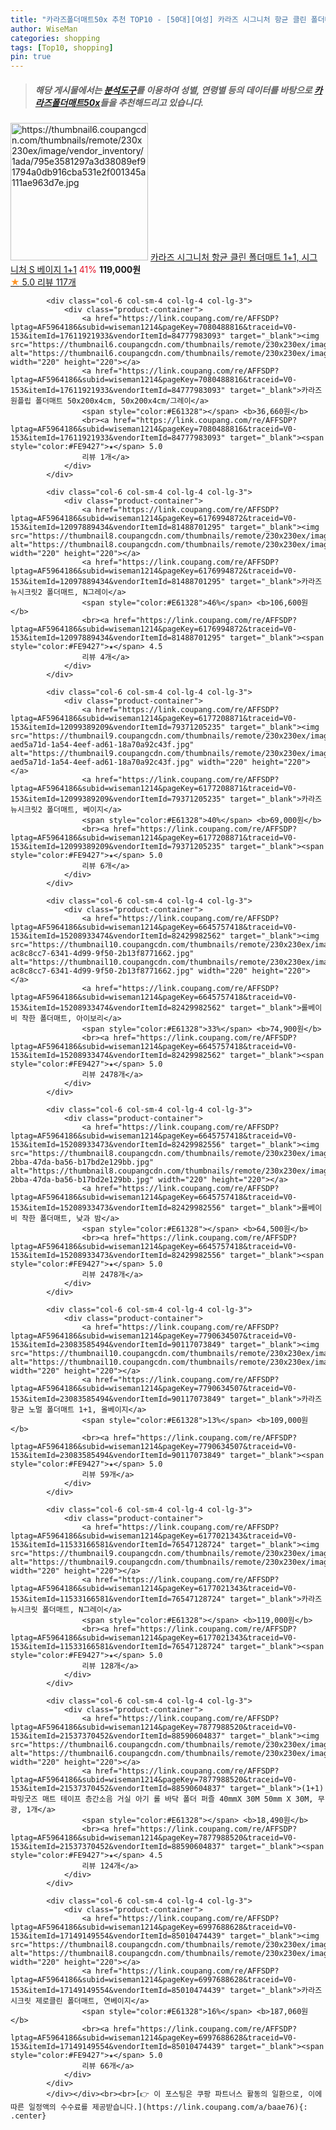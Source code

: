 ```yaml
---
title: "카라즈폴더매트50x 추천 TOP10 - [50대][여성] 카라즈 시그니처 항균 클린 폴더매트 1+1, 시그니처 S 베이지 1+1"
author: WiseMan
categories: shopping
tags: [Top10, shopping]
pin: true
---
```


> ##### 해당 게시물에서는 [**분석도구**](https://itemscout.io/)를 이용하여 **성별**, **연령별** 등의 데이터를 바탕으로 [**카라즈폴더매트50x**](https://link.coupang.com/a/baae76)들을 추천해드리고 있습니다.
<div class="container"><div class="row">
            <div class="col-6 col-sm-4 col-lg-4 col-lg-3">
                <div class="product-container">
                    <a href="https://link.coupang.com/re/AFFSDP?lptag=AF5964186&subid=wiseman1214&pageKey=7558378694&traceid=V0-153&itemId=19907431874&vendorItemId=78006265694" target="_blank"><img src="https://thumbnail6.coupangcdn.com/thumbnails/remote/230x230ex/image/vendor_inventory/1ada/795e3581297a3d38089ef91794a0db916cba531e2f001345a111ae963d7e.jpg" alt="https://thumbnail6.coupangcdn.com/thumbnails/remote/230x230ex/image/vendor_inventory/1ada/795e3581297a3d38089ef91794a0db916cba531e2f001345a111ae963d7e.jpg" width="220" height="220"></a>
                    <a href="https://link.coupang.com/re/AFFSDP?lptag=AF5964186&subid=wiseman1214&pageKey=7558378694&traceid=V0-153&itemId=19907431874&vendorItemId=78006265694" target="_blank">카라즈 시그니처 항균 클린 폴더매트 1+1, 시그니처 S 베이지 1+1</a>
                    <span style="color:#E61328">41%</span> <b>119,000원</b>
                    <br><a href="https://link.coupang.com/re/AFFSDP?lptag=AF5964186&subid=wiseman1214&pageKey=7558378694&traceid=V0-153&itemId=19907431874&vendorItemId=78006265694" target="_blank"><span style="color:#FE9427">★</span> 5.0
                    리뷰 117개</a>
                </div>
            </div>
            
            <div class="col-6 col-sm-4 col-lg-4 col-lg-3">
                <div class="product-container">
                    <a href="https://link.coupang.com/re/AFFSDP?lptag=AF5964186&subid=wiseman1214&pageKey=7080488816&traceid=V0-153&itemId=17611921933&vendorItemId=84777983093" target="_blank"><img src="https://thumbnail6.coupangcdn.com/thumbnails/remote/230x230ex/image/vendor_inventory/05fe/d29b1f9ab5c8a895cd480c0e294fba0707d54bfefb460bf0a908b08a600c.jpg" alt="https://thumbnail6.coupangcdn.com/thumbnails/remote/230x230ex/image/vendor_inventory/05fe/d29b1f9ab5c8a895cd480c0e294fba0707d54bfefb460bf0a908b08a600c.jpg" width="220" height="220"></a>
                    <a href="https://link.coupang.com/re/AFFSDP?lptag=AF5964186&subid=wiseman1214&pageKey=7080488816&traceid=V0-153&itemId=17611921933&vendorItemId=84777983093" target="_blank">카라즈 원플립 폴더매트 50x200x4cm, 50x200x4cm/그레이</a>
                    <span style="color:#E61328"></span> <b>36,660원</b>
                    <br><a href="https://link.coupang.com/re/AFFSDP?lptag=AF5964186&subid=wiseman1214&pageKey=7080488816&traceid=V0-153&itemId=17611921933&vendorItemId=84777983093" target="_blank"><span style="color:#FE9427">★</span> 5.0
                    리뷰 1개</a>
                </div>
            </div>
            
            <div class="col-6 col-sm-4 col-lg-4 col-lg-3">
                <div class="product-container">
                    <a href="https://link.coupang.com/re/AFFSDP?lptag=AF5964186&subid=wiseman1214&pageKey=6176994872&traceid=V0-153&itemId=12097889434&vendorItemId=81488701295" target="_blank"><img src="https://thumbnail8.coupangcdn.com/thumbnails/remote/230x230ex/image/vendor_inventory/5290/783c60f91b64456c6d465339bf191a225001ed2bd671f204477ee66bddf8.jpg" alt="https://thumbnail8.coupangcdn.com/thumbnails/remote/230x230ex/image/vendor_inventory/5290/783c60f91b64456c6d465339bf191a225001ed2bd671f204477ee66bddf8.jpg" width="220" height="220"></a>
                    <a href="https://link.coupang.com/re/AFFSDP?lptag=AF5964186&subid=wiseman1214&pageKey=6176994872&traceid=V0-153&itemId=12097889434&vendorItemId=81488701295" target="_blank">카라즈 뉴시크릿2 폴더매트, N그레이</a>
                    <span style="color:#E61328">46%</span> <b>106,600원</b>
                    <br><a href="https://link.coupang.com/re/AFFSDP?lptag=AF5964186&subid=wiseman1214&pageKey=6176994872&traceid=V0-153&itemId=12097889434&vendorItemId=81488701295" target="_blank"><span style="color:#FE9427">★</span> 4.5
                    리뷰 4개</a>
                </div>
            </div>
            
            <div class="col-6 col-sm-4 col-lg-4 col-lg-3">
                <div class="product-container">
                    <a href="https://link.coupang.com/re/AFFSDP?lptag=AF5964186&subid=wiseman1214&pageKey=6177208871&traceid=V0-153&itemId=12099389209&vendorItemId=79371205235" target="_blank"><img src="https://thumbnail9.coupangcdn.com/thumbnails/remote/230x230ex/image/retail/images/5315112818919817-aed5a71d-1a54-4eef-ad61-18a70a92c43f.jpg" alt="https://thumbnail9.coupangcdn.com/thumbnails/remote/230x230ex/image/retail/images/5315112818919817-aed5a71d-1a54-4eef-ad61-18a70a92c43f.jpg" width="220" height="220"></a>
                    <a href="https://link.coupang.com/re/AFFSDP?lptag=AF5964186&subid=wiseman1214&pageKey=6177208871&traceid=V0-153&itemId=12099389209&vendorItemId=79371205235" target="_blank">카라즈 뉴시크릿2 폴더매트, 베이지</a>
                    <span style="color:#E61328">40%</span> <b>69,000원</b>
                    <br><a href="https://link.coupang.com/re/AFFSDP?lptag=AF5964186&subid=wiseman1214&pageKey=6177208871&traceid=V0-153&itemId=12099389209&vendorItemId=79371205235" target="_blank"><span style="color:#FE9427">★</span> 5.0
                    리뷰 6개</a>
                </div>
            </div>
            
            <div class="col-6 col-sm-4 col-lg-4 col-lg-3">
                <div class="product-container">
                    <a href="https://link.coupang.com/re/AFFSDP?lptag=AF5964186&subid=wiseman1214&pageKey=6645757418&traceid=V0-153&itemId=15208933474&vendorItemId=82429982562" target="_blank"><img src="https://thumbnail10.coupangcdn.com/thumbnails/remote/230x230ex/image/retail/images/3743167730448838-ac8c8cc7-6341-4d99-9f50-2b13f8771662.jpg" alt="https://thumbnail10.coupangcdn.com/thumbnails/remote/230x230ex/image/retail/images/3743167730448838-ac8c8cc7-6341-4d99-9f50-2b13f8771662.jpg" width="220" height="220"></a>
                    <a href="https://link.coupang.com/re/AFFSDP?lptag=AF5964186&subid=wiseman1214&pageKey=6645757418&traceid=V0-153&itemId=15208933474&vendorItemId=82429982562" target="_blank">롤베이비 착한 폴더매트, 아이보리</a>
                    <span style="color:#E61328">33%</span> <b>74,900원</b>
                    <br><a href="https://link.coupang.com/re/AFFSDP?lptag=AF5964186&subid=wiseman1214&pageKey=6645757418&traceid=V0-153&itemId=15208933474&vendorItemId=82429982562" target="_blank"><span style="color:#FE9427">★</span> 5.0
                    리뷰 2478개</a>
                </div>
            </div>
            
            <div class="col-6 col-sm-4 col-lg-4 col-lg-3">
                <div class="product-container">
                    <a href="https://link.coupang.com/re/AFFSDP?lptag=AF5964186&subid=wiseman1214&pageKey=6645757418&traceid=V0-153&itemId=15208933473&vendorItemId=82429982556" target="_blank"><img src="https://thumbnail8.coupangcdn.com/thumbnails/remote/230x230ex/image/retail/images/2022/07/15/15/6/f0c732f0-2bba-47da-ba56-b17bd2e129bb.jpg" alt="https://thumbnail8.coupangcdn.com/thumbnails/remote/230x230ex/image/retail/images/2022/07/15/15/6/f0c732f0-2bba-47da-ba56-b17bd2e129bb.jpg" width="220" height="220"></a>
                    <a href="https://link.coupang.com/re/AFFSDP?lptag=AF5964186&subid=wiseman1214&pageKey=6645757418&traceid=V0-153&itemId=15208933473&vendorItemId=82429982556" target="_blank">롤베이비 착한 폴더매트, 낮과 밤</a>
                    <span style="color:#E61328"></span> <b>64,500원</b>
                    <br><a href="https://link.coupang.com/re/AFFSDP?lptag=AF5964186&subid=wiseman1214&pageKey=6645757418&traceid=V0-153&itemId=15208933473&vendorItemId=82429982556" target="_blank"><span style="color:#FE9427">★</span> 5.0
                    리뷰 2478개</a>
                </div>
            </div>
            
            <div class="col-6 col-sm-4 col-lg-4 col-lg-3">
                <div class="product-container">
                    <a href="https://link.coupang.com/re/AFFSDP?lptag=AF5964186&subid=wiseman1214&pageKey=7790634507&traceid=V0-153&itemId=23083585494&vendorItemId=90117073849" target="_blank"><img src="https://thumbnail10.coupangcdn.com/thumbnails/remote/230x230ex/image/vendor_inventory/085c/7f720d1f9a38498e7856b539e4a39c00049b502449447f73c468d8ff73bc.jpg" alt="https://thumbnail10.coupangcdn.com/thumbnails/remote/230x230ex/image/vendor_inventory/085c/7f720d1f9a38498e7856b539e4a39c00049b502449447f73c468d8ff73bc.jpg" width="220" height="220"></a>
                    <a href="https://link.coupang.com/re/AFFSDP?lptag=AF5964186&subid=wiseman1214&pageKey=7790634507&traceid=V0-153&itemId=23083585494&vendorItemId=90117073849" target="_blank">카라즈 항균 노멀 폴더매트 1+1, 올베이지</a>
                    <span style="color:#E61328">13%</span> <b>109,000원</b>
                    <br><a href="https://link.coupang.com/re/AFFSDP?lptag=AF5964186&subid=wiseman1214&pageKey=7790634507&traceid=V0-153&itemId=23083585494&vendorItemId=90117073849" target="_blank"><span style="color:#FE9427">★</span> 5.0
                    리뷰 59개</a>
                </div>
            </div>
            
            <div class="col-6 col-sm-4 col-lg-4 col-lg-3">
                <div class="product-container">
                    <a href="https://link.coupang.com/re/AFFSDP?lptag=AF5964186&subid=wiseman1214&pageKey=6177021343&traceid=V0-153&itemId=11533166581&vendorItemId=76547128724" target="_blank"><img src="https://thumbnail9.coupangcdn.com/thumbnails/remote/230x230ex/image/vendor_inventory/73ee/e0847b09678931d6aec75f37803155daced0e3561c511573c2bae7c376cc.jpg" alt="https://thumbnail9.coupangcdn.com/thumbnails/remote/230x230ex/image/vendor_inventory/73ee/e0847b09678931d6aec75f37803155daced0e3561c511573c2bae7c376cc.jpg" width="220" height="220"></a>
                    <a href="https://link.coupang.com/re/AFFSDP?lptag=AF5964186&subid=wiseman1214&pageKey=6177021343&traceid=V0-153&itemId=11533166581&vendorItemId=76547128724" target="_blank">카라즈 뉴시크릿 폴더매트, N그레이</a>
                    <span style="color:#E61328"></span> <b>119,000원</b>
                    <br><a href="https://link.coupang.com/re/AFFSDP?lptag=AF5964186&subid=wiseman1214&pageKey=6177021343&traceid=V0-153&itemId=11533166581&vendorItemId=76547128724" target="_blank"><span style="color:#FE9427">★</span> 5.0
                    리뷰 128개</a>
                </div>
            </div>
            
            <div class="col-6 col-sm-4 col-lg-4 col-lg-3">
                <div class="product-container">
                    <a href="https://link.coupang.com/re/AFFSDP?lptag=AF5964186&subid=wiseman1214&pageKey=7877988520&traceid=V0-153&itemId=21537370452&vendorItemId=88590604837" target="_blank"><img src="https://thumbnail6.coupangcdn.com/thumbnails/remote/230x230ex/image/vendor_inventory/f4ea/48b106bf748840dba5d131229e917e0ddaba4a3a8822d29f9044c936b73f.png" alt="https://thumbnail6.coupangcdn.com/thumbnails/remote/230x230ex/image/vendor_inventory/f4ea/48b106bf748840dba5d131229e917e0ddaba4a3a8822d29f9044c936b73f.png" width="220" height="220"></a>
                    <a href="https://link.coupang.com/re/AFFSDP?lptag=AF5964186&subid=wiseman1214&pageKey=7877988520&traceid=V0-153&itemId=21537370452&vendorItemId=88590604837" target="_blank">(1+1) 파밍굿즈 매트 테이프 층간소음 거실 아기 롤 바닥 폴더 퍼즐 40mmX 30M 50mm X 30M, 무광, 1개</a>
                    <span style="color:#E61328"></span> <b>18,490원</b>
                    <br><a href="https://link.coupang.com/re/AFFSDP?lptag=AF5964186&subid=wiseman1214&pageKey=7877988520&traceid=V0-153&itemId=21537370452&vendorItemId=88590604837" target="_blank"><span style="color:#FE9427">★</span> 4.5
                    리뷰 124개</a>
                </div>
            </div>
            
            <div class="col-6 col-sm-4 col-lg-4 col-lg-3">
                <div class="product-container">
                    <a href="https://link.coupang.com/re/AFFSDP?lptag=AF5964186&subid=wiseman1214&pageKey=6997688628&traceid=V0-153&itemId=17149149554&vendorItemId=85010474439" target="_blank"><img src="https://thumbnail8.coupangcdn.com/thumbnails/remote/230x230ex/image/vendor_inventory/8a4f/92cef073944a106d88eeab67eb745cbdf2481b85e7456655d099b3c779e5.jpg" alt="https://thumbnail8.coupangcdn.com/thumbnails/remote/230x230ex/image/vendor_inventory/8a4f/92cef073944a106d88eeab67eb745cbdf2481b85e7456655d099b3c779e5.jpg" width="220" height="220"></a>
                    <a href="https://link.coupang.com/re/AFFSDP?lptag=AF5964186&subid=wiseman1214&pageKey=6997688628&traceid=V0-153&itemId=17149149554&vendorItemId=85010474439" target="_blank">카라즈 시크릿 제로클린 폴더매트, 연베이지</a>
                    <span style="color:#E61328">16%</span> <b>187,060원</b>
                    <br><a href="https://link.coupang.com/re/AFFSDP?lptag=AF5964186&subid=wiseman1214&pageKey=6997688628&traceid=V0-153&itemId=17149149554&vendorItemId=85010474439" target="_blank"><span style="color:#FE9427">★</span> 5.0
                    리뷰 66개</a>
                </div>
            </div>
            </div></div><br><br>[👉 이 포스팅은 쿠팡 파트너스 활동의 일환으로, 이에 따른 일정액의 수수료를 제공받습니다.](https://link.coupang.com/a/baae76){: .center}